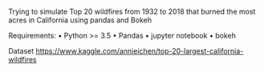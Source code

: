 Trying to simulate Top 20 wildfires from 1932 to 2018 that burned the most acres in California using pandas and Bokeh

Requirements:
•	Python >= 3.5
•	Pandas 
•	jupyter notebook
•	bokeh

Dataset
https://www.kaggle.com/annieichen/top-20-largest-california-wildfires
